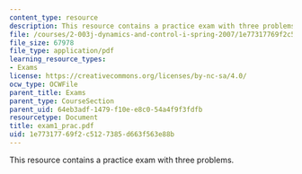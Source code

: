 ```yaml
---
content_type: resource
description: This resource contains a practice exam with three problems.
file: /courses/2-003j-dynamics-and-control-i-spring-2007/1e77317769f2c5127385d663f563e88b_exam1_prac.pdf
file_size: 67978
file_type: application/pdf
learning_resource_types:
- Exams
license: https://creativecommons.org/licenses/by-nc-sa/4.0/
ocw_type: OCWFile
parent_title: Exams
parent_type: CourseSection
parent_uid: 64eb3adf-1479-f10e-e8c0-54a4f9f3fdfb
resourcetype: Document
title: exam1_prac.pdf
uid: 1e773177-69f2-c512-7385-d663f563e88b
---
```

This resource contains a practice exam with three problems.